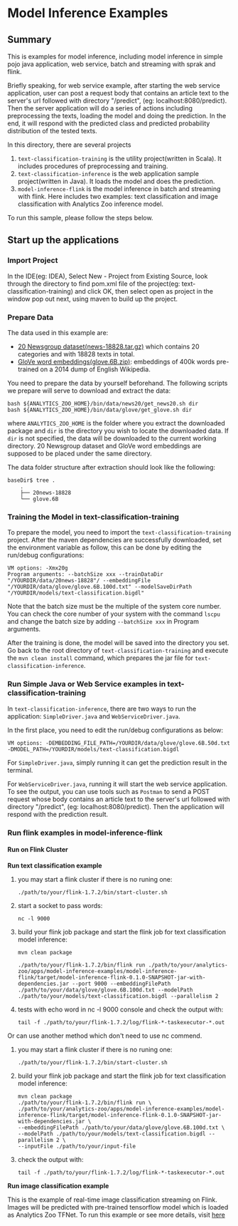# Model Inference Examples

## Summary
This is examples for model inference, including model inference in simple pojo java application, web service, batch and streaming with sprak and flink.

Briefly speaking, for web service example, after starting the web service application, user can post a request body that contains an article text to the server's url followed with directory "/predict", (eg: localhost:8080/predict).
Then the server application will do a series of actions including preprocessing the texts, loading the model and doing the prediction.
In the end, it will respond with the predicted class and predicted probability distribution of the tested texts.

In this directory, there are several projects

1. `text-classification-training` is the utility project(written in Scala). It includes procedures of preprocessing and training.
2. `text-classification-inference` is the web application sample project(written in Java). It loads the model and does the prediction.
3. `model-inference-flink` is the model inference in batch and streaming with flink. Here includes two examples: text classification and image classification with Analytics Zoo inference model.

To run this sample, please follow the steps below.

## Start up the applications
### Import Project
In the IDE(eg: IDEA), Select New - Project from Existing Source, look through the directory to find pom.xml file of the project(eg: text-classification-training) and click OK, then select open as project in the window pop out next, using maven to build up the project.

### Prepare Data
The data used in this example are:

* [20 Newsgroup dataset(news-18828.tar.gz)](http://qwone.com/~jason/20Newsgroups/20news-18828.tar.gz) which contains 20 categories and with 18828 texts in total.
* [GloVe word embeddings(glove.6B.zip)](http://nlp.stanford.edu/data/glove.6B.zip): embeddings of 400k words pre-trained on a 2014 dump of English Wikipedia.

You need to prepare the data by yourself beforehand. The following scripts we prepare will serve to download and extract the data:

    bash ${ANALYTICS_ZOO_HOME}/bin/data/news20/get_news20.sh dir
    bash ${ANALYTICS_ZOO_HOME}/bin/data/glove/get_glove.sh dir

where `ANALYTICS_ZOO_HOME` is the folder where you extract the downloaded package and `dir` is the directory you wish to locate the downloaded data. If `dir` is not specified, the data will be downloaded to the current working directory. 20 Newsgroup dataset and GloVe word embeddings are supposed to be placed under the same directory.

The data folder structure after extraction should look like the following:

    baseDir$ tree .
	    .
	    ├── 20news-18828
	    └── glove.6B

### Training the Model in text-classification-training
To prepare the model, you need to import the `text-classification-training` project. After the maven dependencies are successfully downloaded, set the environment variable as follow, this can be done by editing the run/debug configurations:

    VM options: -Xmx20g
    Program arguments: --batchSize xxx --trainDataDir "/YOURDIR/data/20news-18828"/ --embeddingFile "/YOURDIR/data/glove/glove.6B.100d.txt" --modelSaveDirPath "/YOURDIR/models/text-classification.bigdl"

Note that the batch size must be the multiple of the system core number. You can check the core number of your system with the command `lscpu` and change the batch size by adding `--batchSize xxx` in Program arguments.

After the training is done, the model will be saved into the directory you set. Go back to the root directory of `text-classification-training` and execute the `mvn clean install` command, which prepares the jar file for `text-classification-inference`.

### Run Simple Java or Web Service examples in text-classification-training 
In `text-classification-inference`, there are two ways to run the application: `SimpleDriver.java` and `WebServiceDriver.java`.

In the first place, you need to edit the run/debug configurations as below:

    VM options: -DEMBEDDING_FILE_PATH=/YOURDIR/data/glove/glove.6B.50d.txt -DMODEL_PATH=/YOURDIR/models/text-classification.bigdl

For `SimpleDriver.java`, simply running it can get the prediction result in the terminal.

For `WebServiceDriver.java`, running it will start the web service application. To see the output, you can use tools such as `Postman` to send a POST request whose body contains an article text to the server's url followed with directory "/predict", (eg: localhost:8080/predict). Then the application will respond with the prediction result.

### Run flink examples in model-inference-flink
#### Run on Flink Cluster
**Run text classification example**

1. you may start a flink cluster if there is no runing one:
    
    `./path/to/your/flink-1.7.2/bin/start-cluster.sh`

2. start a socket to pass words:

    `nc -l 9000`

3. build your flink job package and start the flink job for text classification model inference:

    ``` 
    mvn clean package
        
    ./path/to/your/flink-1.7.2/bin/flink run ./path/to/your/analytics-zoo/apps/model-inference-examples/model-inference-flink/target/model-inference-flink-0.1.0-SNAPSHOT-jar-with-dependencies.jar --port 9000 --embeddingFilePath ./path/to/your/data/glove/glove.6B.100d.txt --modelPath ./path/to/your/models/text-classification.bigdl --parallelism 2
    ```
4. tests with echo word in nc -l 9000 console and check the output with:

    `tail -f ./path/to/your/flink-1.7.2/log/flink-*-taskexecutor-*.out`

Or can use another method which don't need to use nc commend.

1. you may start a flink cluster if there is no runing one:
  
    `./path/to/your/flink-1.7.2/bin/start-cluster.sh`

2. build your flink job package and start the flink job for text classification model inference:

     ```
     mvn clean package  
     ./path/to/your/flink-1.7.2/bin/flink run \
     ./path/to/your/analytics-zoo/apps/model-inference-examples/model-inference-flink/target/model-inference-flink-0.1.0-SNAPSHOT-jar-with-dependencies.jar \
     --embeddingFilePath ./path/to/your/data/glove/glove.6B.100d.txt \
     --modelPath ./path/to/your/models/text-classification.bigdl --parallelism 2 \
     --inputFile ./path/to/your/input-file
     ```

3. check the output with:

    `tail -f ./path/to/your/flink-1.7.2/log/flink-*-taskexecutor-*.out`

**Run image classification example**

This is the example of real-time image classification streaming on Flink. Images will be predicted with pre-trained tensorflow model which is loaded as Analytics Zoo TFNet. To run this example or see more details, visit [here](model-inference-flink/src/main/scala/com/intel/analytics/zoo/apps/model/inference/flink/ImageClassification/README.md)
